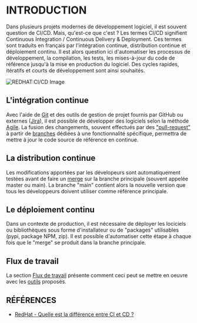 # INTRODUCTION

Dans plusieurs projets modernes de développement logiciel, il est souvent question de CI/CD. Mais, qu'est-ce que c'est ? Les termes CI/CD signifient Continuous Integration / Continuous Delivery & Deployment. Ces termes sont traduits en français par l'intégration continue, distribution continue et déploiement continu. Il est alors question ici d'automatiser les processus de développement, la compilation, les tests, les mises-à-jour du code de référence jusqu'à la mise en production du logiciel. Des cycles rapides, itératifs et courts de développement sont ainsi souhaités.

![REDHAT:CI/CD Image](https://www.redhat.com/cms/managed-files/styles/wysiwyg_full_width/s3/ci-cd-flow-desktop_edited_0.png?itok=TzgJwj6p)

## L'intégration continue

Avec l'aide de [Git](https://www.atlassian.com/fr/git/tutorials/what-is-version-control) et des outils de gestion de projet fournis par GitHub ou externes ([Jira](https://www.atlassian.com/fr/software/jira)), il est possible de développer des logiciels selon la méthode [Agile](https://www.atlassian.com/fr/agile). La fusion des changements, souvent effectués par des ["pull-request"](https://www.atlassian.com/fr/git/tutorials/making-a-pull-request) à partir de [branches](https://www.atlassian.com/fr/git/tutorials/using-branches) dédiées à une fonctionnalité spécifique, permettra de mettre à jour le code source de référence en continue.

## La distribution continue

Les modifications apportées par les dévelopeurs sont automatiquement testées avant de faire un [merge](https://www.atlassian.com/fr/git/tutorials/using-branches/git-merge) sur la branche principale (souvent appelée master ou main). La branche "main" contient alors la nouvelle version que tous les développeurs doivent utiliser comme référence principale.

## Le déploiement continu

Dans un contexte de production, il est nécessaire de déployer les lociciels ou bibliothèques sous forme d'installateur ou de "packages" utilisables (pypi, package NPM, zip). Il est possible d'automatiser cette étape à chaque fois que le "merge" se produit dans la branche principale.

## Flux de travail

La section [Flux de travail](Flux_Travail.md) présente comment ceci peut se mettre en oeuvre avec les [outils](Outils.md) proposés.

## RÉFÉRENCES

* [RedHat - Quelle est la différence entre CI et CD ?](https://www.redhat.com/fr/topics/devops/what-is-ci-cd)
